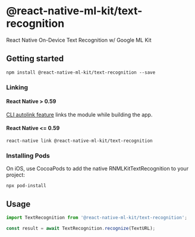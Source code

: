 # @react-native-ml-kit/text-recognition

React Native On-Device Text Recognition w/ Google ML Kit

## Getting started

`npm install @react-native-ml-kit/text-recognition --save`

### Linking

#### React Native > 0.59

[CLI autolink feature](https://github.com/react-native-community/cli/blob/master/docs/autolinking.md) links the module while building the app.

#### React Native <= 0.59

`react-native link @react-native-ml-kit/text-recognition`

### Installing Pods

On iOS, use CocoaPods to add the native RNMLKitTextRecognition to your project:

`npx pod-install`

## Usage

```javascript
import TextRecognition from '@react-native-ml-kit/text-recognition';

const result = await TextRecognition.recognize(TextURL);
```
